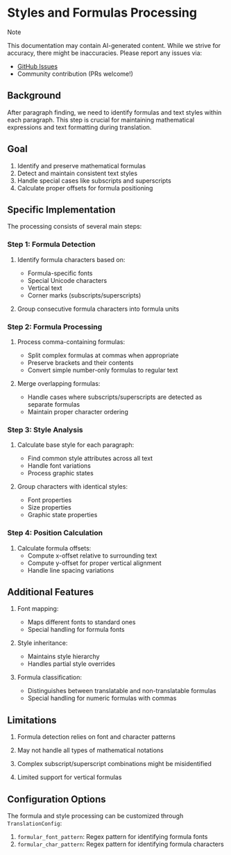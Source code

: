 # Styles and Formulas Processing

> [!NOTE]
> This documentation may contain AI-generated content. While we strive for accuracy, there might be inaccuracies. Please report any issues via:
>
> - [GitHub Issues](https://github.com/funstory-ai/yadt/issues)
> - Community contribution (PRs welcome!)

## Background

After paragraph finding, we need to identify formulas and text styles within each paragraph. This step is crucial for maintaining mathematical expressions and text formatting during translation.

## Goal

1. Identify and preserve mathematical formulas
2. Detect and maintain consistent text styles
3. Handle special cases like subscripts and superscripts
4. Calculate proper offsets for formula positioning

## Specific Implementation

The processing consists of several main steps:

### Step 1: Formula Detection

1. Identify formula characters based on:
   - Formula-specific fonts
   - Special Unicode characters
   - Vertical text
   - Corner marks (subscripts/superscripts)

2. Group consecutive formula characters into formula units

### Step 2: Formula Processing

1. Process comma-containing formulas:
   - Split complex formulas at commas when appropriate
   - Preserve brackets and their contents
   - Convert simple number-only formulas to regular text

2. Merge overlapping formulas:
   - Handle cases where subscripts/superscripts are detected as separate formulas
   - Maintain proper character ordering

### Step 3: Style Analysis

1. Calculate base style for each paragraph:
   - Find common style attributes across all text
   - Handle font variations
   - Process graphic states

2. Group characters with identical styles:
   - Font properties
   - Size properties
   - Graphic state properties

### Step 4: Position Calculation

1. Calculate formula offsets:
   - Compute x-offset relative to surrounding text
   - Compute y-offset for proper vertical alignment
   - Handle line spacing variations

## Additional Features

1. Font mapping:
   - Maps different fonts to standard ones
   - Special handling for formula fonts

2. Style inheritance:
   - Maintains style hierarchy
   - Handles partial style overrides

3. Formula classification:
   - Distinguishes between translatable and non-translatable formulas
   - Special handling for numeric formulas with commas

## Limitations

1. Formula detection relies on font and character patterns

2. May not handle all types of mathematical notations

3. Complex subscript/superscript combinations might be misidentified

4. Limited support for vertical formulas

## Configuration Options

The formula and style processing can be customized through `TranslationConfig`:

1. `formular_font_pattern`: Regex pattern for identifying formula fonts
2. `formular_char_pattern`: Regex pattern for identifying formula characters 